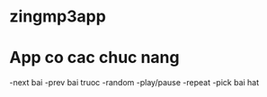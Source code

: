 # zingmp3app
# App co cac chuc nang
-next bai
-prev bai truoc
-random
-play/pause
-repeat
-pick bai hat 
